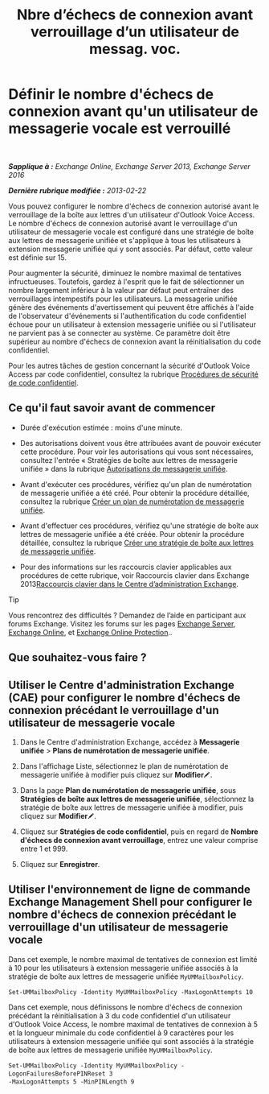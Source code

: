 ﻿---
title: 'Nbre d’échecs de connexion avant verrouillage d’un utilisateur de messag. voc.'
TOCTitle: Définir le nombre d'échecs de connexion avant qu'un utilisateur de messagerie vocale est verrouillé
ms:assetid: 855e1980-2868-4983-b097-0b5f63f202b8
ms:mtpsurl: https://technet.microsoft.com/fr-fr/library/Bb123544(v=EXCHG.150)
ms:contentKeyID: 50555435
ms.date: 05/23/2018
mtps_version: v=EXCHG.150
ms.translationtype: MT
---

# Définir le nombre d'échecs de connexion avant qu'un utilisateur de messagerie vocale est verrouillé

 

_**Sapplique à :** Exchange Online, Exchange Server 2013, Exchange Server 2016_

_**Dernière rubrique modifiée :** 2013-02-22_

Vous pouvez configurer le nombre d'échecs de connexion autorisé avant le verrouillage de la boîte aux lettres d'un utilisateur d'Outlook Voice Access. Le nombre d'échecs de connexion autorisé avant le verrouillage d'un utilisateur de messagerie vocale est configuré dans une stratégie de boîte aux lettres de messagerie unifiée et s'applique à tous les utilisateurs à extension messagerie unifiée qui y sont associés. Par défaut, cette valeur est définie sur 15.

Pour augmenter la sécurité, diminuez le nombre maximal de tentatives infructueuses. Toutefois, gardez à l'esprit que le fait de sélectionner un nombre largement inférieur à la valeur par défaut peut entraîner des verrouillages intempestifs pour les utilisateurs. La messagerie unifiée génère des événements d'avertissement qui peuvent être affichés à l'aide de l'observateur d'événements si l'authentification du code confidentiel échoue pour un utilisateur à extension messagerie unifiée ou si l'utilisateur ne parvient pas à se connecter au système. Ce paramètre doit être supérieur au nombre d'échecs de connexion avant la réinitialisation du code confidentiel.

Pour les autres tâches de gestion concernant la sécurité d'Outlook Voice Access par code confidentiel, consultez la rubrique [Procédures de sécurité de code confidentiel](pin-security-procedures-exchange-2013-help.md).

## Ce qu'il faut savoir avant de commencer

  - Durée d'exécution estimée : moins d'une minute.

  - Des autorisations doivent vous être attribuées avant de pouvoir exécuter cette procédure. Pour voir les autorisations qui vous sont nécessaires, consultez l'entrée « Stratégies de boîte aux lettres de messagerie unifiée » dans la rubrique [Autorisations de messagerie unifiée](unified-messaging-permissions-exchange-2013-help.md).

  - Avant d'exécuter ces procédures, vérifiez qu'un plan de numérotation de messagerie unifiée a été créé. Pour obtenir la procédure détaillée, consultez la rubrique [Créer un plan de numérotation de messagerie unifiée](create-a-um-dial-plan-exchange-2013-help.md).

  - Avant d'effectuer ces procédures, vérifiez qu'une stratégie de boîte aux lettres de messagerie unifiée a été créée. Pour obtenir la procédure détaillée, consultez la rubrique [Créer une stratégie de boîte aux lettres de messagerie unifiée](create-a-um-mailbox-policy-exchange-2013-help.md).

  - Pour des informations sur les raccourcis clavier applicables aux procédures de cette rubrique, voir Raccourcis clavier dans Exchange 2013[Raccourcis clavier dans le Centre d’administration Exchange](keyboard-shortcuts-in-the-exchange-admin-center-exchange-online-protection-help.md).

> [!TIP]
> Vous rencontrez des difficultés ? Demandez de l’aide en participant aux forums Exchange. Visitez les forums sur les pages <a href="https://go.microsoft.com/fwlink/p/?linkid=60612">Exchange Server</a>, <a href="https://go.microsoft.com/fwlink/p/?linkid=267542">Exchange Online</a>, et <a href="https://go.microsoft.com/fwlink/p/?linkid=285351">Exchange Online Protection</a>..


## Que souhaitez-vous faire ?

## Utiliser le Centre d'administration Exchange (CAE) pour configurer le nombre d'échecs de connexion précédant le verrouillage d'un utilisateur de messagerie vocale

1.  Dans le Centre d'administration Exchange, accédez à **Messagerie unifiée** \> **Plans de numérotation de messagerie unifiée**.

2.  Dans l'affichage Liste, sélectionnez le plan de numérotation de messagerie unifiée à modifier puis cliquez sur **Modifier**![Icône Modifier](images/Bb124582.6f53ccb2-1f13-4c02-bea0-30690e6ea71d(EXCHG.150).gif "Icône Modifier").

3.  Dans la page **Plan de numérotation de messagerie unifiée**, sous **Stratégies de boîte aux lettres de messagerie unifiée**, sélectionnez la stratégie de boîte aux lettres de messagerie unifiée à modifier, puis cliquez sur **Modifier**![Icône Modifier](images/Bb124582.6f53ccb2-1f13-4c02-bea0-30690e6ea71d(EXCHG.150).gif "Icône Modifier").

4.  Cliquez sur **Stratégies de code confidentiel**, puis en regard de **Nombre d'échecs de connexion avant verrouillage**, entrez une valeur comprise entre 1 et 999.

5.  Cliquez sur **Enregistrer**.

## Utiliser l'environnement de ligne de commande Exchange Management Shell pour configurer le nombre d'échecs de connexion précédant le verrouillage d'un utilisateur de messagerie vocale

Dans cet exemple, le nombre maximal de tentatives de connexion est limité à 10 pour les utilisateurs à extension messagerie unifiée associés à la stratégie de boîte aux lettres de messagerie unifiée `MyUMMailboxPolicy`.

    Set-UMMailboxPolicy -Identity MyUMMailboxPolicy -MaxLogonAttempts 10

Dans cet exemple, nous définissons le nombre d'échecs de connexion précédant la réinitialisation à 3 du code confidentiel d'un utilisateur d'Outlook Voice Access, le nombre maximal de tentatives de connexion à 5 et la longueur minimale du code confidentiel à 9 caractères pour les utilisateurs à extension messagerie unifiée qui sont associés à la stratégie de boîte aux lettres de messagerie unifiée `MyUMMailboxPolicy`.

    Set-UMMailboxPolicy -Identity MyUMMailboxPolicy -LogonFailuresBeforePINReset 3
    -MaxLogonAttempts 5 -MinPINLength 9

